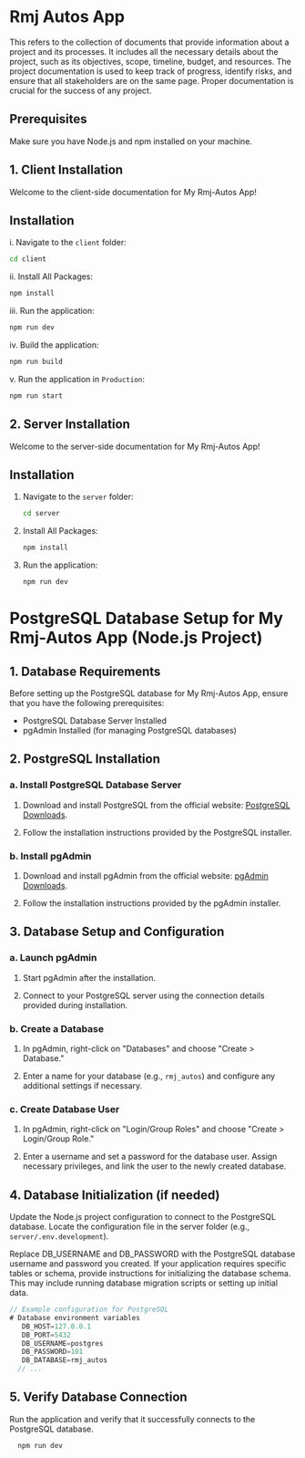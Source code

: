 # Rmj Autos App

This refers to the collection of documents that provide information about a project and its processes. It includes all the necessary details about the project, such as its objectives, scope, timeline, budget, and resources. The project documentation is used to keep track of progress, identify risks, and ensure that all stakeholders are on the same page. Proper documentation is crucial for the success of any project.

## Prerequisites

Make sure you have Node.js and npm installed on your machine.

## 1. Client Installation

Welcome to the client-side documentation for My Rmj-Autos App!

## Installation

i. Navigate to the `client` folder:

   ```bash
   cd client
   ```

ii. Install All Packages:

   ```bash
   npm install
   ```

iii. Run the application:

   ```bash
   npm run dev
   ```

iv. Build the application:

   ```bash
   npm run build
   ```

v. Run the application in `Production`:

   ```bash
   npm run start
   ```

## 2. Server Installation

Welcome to the server-side documentation for My Rmj-Autos App!

## Installation

1. Navigate to the `server` folder:

   ```bash
   cd server
   ```

2. Install All Packages:

   ```bash
   npm install
   ```

3. Run the application:

   ```bash
   npm run dev
   ```

# PostgreSQL Database Setup for My Rmj-Autos App (Node.js Project)

## 1. Database Requirements

Before setting up the PostgreSQL database for My Rmj-Autos App, ensure that you have the following prerequisites:

- PostgreSQL Database Server Installed
- pgAdmin Installed (for managing PostgreSQL databases)

## 2. PostgreSQL Installation

### a. Install PostgreSQL Database Server

1. Download and install PostgreSQL from the official website: [PostgreSQL Downloads](https://www.postgresql.org/download/).

2. Follow the installation instructions provided by the PostgreSQL installer.

### b. Install pgAdmin

1. Download and install pgAdmin from the official website: [pgAdmin Downloads](https://www.pgadmin.org/download/).

2. Follow the installation instructions provided by the pgAdmin installer.

## 3. Database Setup and Configuration

### a. Launch pgAdmin

1. Start pgAdmin after the installation.

2. Connect to your PostgreSQL server using the connection details provided during installation.

### b. Create a Database

1. In pgAdmin, right-click on "Databases" and choose "Create > Database."

2. Enter a name for your database (e.g., `rmj_autos`) and configure any additional settings if necessary.

### c. Create Database User

1. In pgAdmin, right-click on "Login/Group Roles" and choose "Create > Login/Group Role."

2. Enter a username and set a password for the database user. Assign necessary privileges, and link the user to the newly created database.

## 4. Database Initialization (if needed)

Update the Node.js project configuration to connect to the PostgreSQL database. Locate the configuration file in the server folder (e.g., `server/.env.development`).

Replace DB_USERNAME and DB_PASSWORD with the PostgreSQL database username and password you created.
If your application requires specific tables or schema, provide instructions for initializing the database schema. This may include running database migration scripts or setting up initial data.

```javascript
// Example configuration for PostgreSQL
# Database environment variables
   DB_HOST=127.0.0.1
   DB_PORT=5432
   DB_USERNAME=postgres
   DB_PASSWORD=101
   DB_DATABASE=rmj_autos
  // ...

```

## 5. Verify Database Connection

Run the application and verify that it successfully connects to the PostgreSQL database.

```bash
  npm run dev
```
